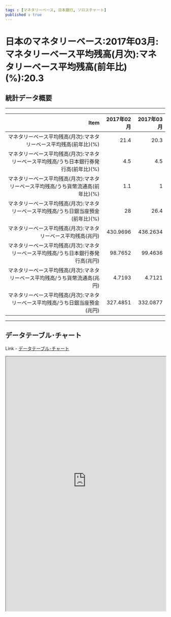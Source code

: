 ```yaml
--- 
tags : [マネタリーベース, 日本銀行, ソロスチャート] 
published : true
---
```

# 日本のマネタリーベース:2017年03月:マネタリーベース平均残高(月次):マネタリーベース平均残高(前年比)(%):20.3
## 統計データ概要

***


|                                                                                    Item| 2017年02月| 2017年03月|
|---------------------------------------------------------------------------------------:|----------:|----------:|
|                      マネタリーベース平均残高(月次):マネタリーベース平均残高(前年比)(%)|       21.4|       20.3|
| マネタリーベース平均残高(月次):マネタリーベース平均残高/うち日本銀行券発行高(前年比)(%)|        4.5|        4.5|
|       マネタリーベース平均残高(月次):マネタリーベース平均残高/うち貨幣流通高(前年比)(%)|        1.1|          1|
|     マネタリーベース平均残高(月次):マネタリーベース平均残高/うち日銀当座預金(前年比)(%)|         28|       26.4|
|                           マネタリーベース平均残高(月次):マネタリーベース平均残高(兆円)|   430.9696|   436.2634|
|      マネタリーベース平均残高(月次):マネタリーベース平均残高/うち日本銀行券発行高(兆円)|    98.7652|    99.4636|
|            マネタリーベース平均残高(月次):マネタリーベース平均残高/うち貨幣流通高(兆円)|     4.7193|     4.7121|
|          マネタリーベース平均残高(月次):マネタリーベース平均残高/うち日銀当座預金(兆円)|   327.4851|   332.0877|


***
	
## データテーブル･チャート
Link - [データテーブル･チャート](http://knowledgevault.saecanet.com/charts/am-consulting.co.jp-monetaryBase.html)
<iframe src="http://knowledgevault.saecanet.com/charts/am-consulting.co.jp-monetaryBase.html" width="100%" height="800px"></iframe>